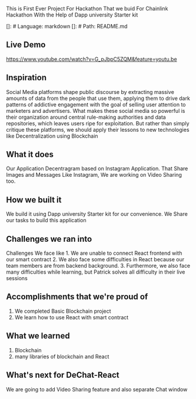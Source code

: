 This is First Ever Project For Hackathon That we buid For Chainlink Hackathon
With the Help of Dapp university Starter kit

[]: # Language: markdown
[]: # Path: README.md

## Live Demo
https://www.youtube.com/watch?v=G_pJbpC5ZQM&feature=youtu.be  




## Inspiration
Social Media platforms shape public discourse by extracting massive amounts of data from the people that use them, applying them to drive dark patterns of addictive engagement with the goal of selling user attention to marketers and advertisers. What makes these social media so powerful is their organization around central rule-making authorities and data repositories, which leaves users ripe for exploitation. But rather than simply critique these platforms, we should apply their lessons to new technologies like Decentralization using Blockchain

## What it does
Our Application Decentragram based on Instagram Application. That Share Images and Messages Like Instagram, We are working on Video Sharing too.

## How we built it
We build it using Dapp university Starter kit for our convenience. We Share our tasks to build this application

## Challenges we ran into
Challenges We face like 1. We are unable to connect React frontend with our smart contract 2. We also face some difficulties in React because our team members are from backend background. 3. Furthermore, we also face many difficulties while learning, but Patrick solves all difficulty in their live sessions

## Accomplishments that we're proud of
1. We completed Basic Blockchain project
2. We learn how to use React with smart contract

## What we learned
1. Blockchain
2. many libraries of blockchain and React

## What's next for DeChat-React
We are going to add Video Sharing feature and also separate Chat window
